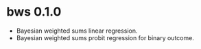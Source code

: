 # bws 0.1.0

* Bayesian weighted sums linear regression.
* Bayesian weighted sums probit regression for binary outcome.
